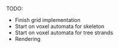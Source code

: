 TODO:
- Finish grid implementation
- Start on voxel automata for skeleton
- Start on voxel automata for tree strands
- Rendering
